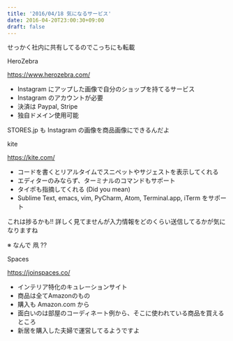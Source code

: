 ```yaml
---
title: '2016/04/18 気になるサービス'
date: 2016-04-20T23:00:30+09:00
draft: false
---
```


せっかく社内に共有してるのでこっちにも転載

HeroZebra


https://www.herozebra.com/

 * Instagram にアップした画像で自分のショップを持てるサービス
 * Instagram のアカウントが必要
 * 決済は Paypal, Stripe
 * 独自ドメイン使用可能

STORES.jp も Instagram の画像を商品画像にできるんだよ

kite


https://kite.com/

 * コードを書くとリアルタイムでスニペットやサジェストを表示してくれる
 * エディターのみならず、ターミナルのコマンドもサポート
 * タイポも指摘してくれる (Did you mean)
 * Sublime Text, emacs, vim, PyCharm, Atom, Terminal.app, iTerm をサポート

これは捗るかも!!
詳しく見てませんが入力情報をどのくらい送信してるかが気になりますね

※ なんで 凧 ??

Spaces


https://joinspaces.co/

 * インテリア特化のキュレーションサイト
 * 商品は全てAmazonのもの
 * 購入も Amazon.com から
 * 面白いのは部屋のコーディネート例から、そこに使われている商品を買えるところ
 * 新居を購入した夫婦で運営してるようですよ